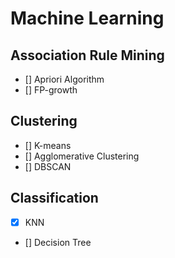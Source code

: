 # Machine Learning

## Association Rule Mining
- [] Apriori Algorithm
- [] FP-growth
## Clustering 
- [] K-means
- [] Agglomerative Clustering 
- [] DBSCAN
## Classification
- [x] KNN
- [] Decision Tree